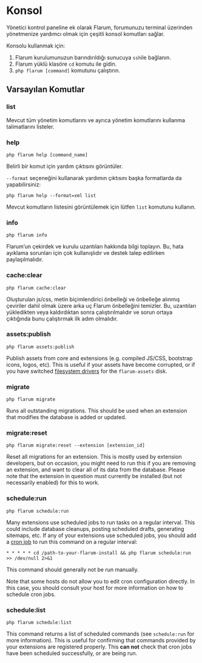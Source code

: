 # Konsol

Yönetici kontrol paneline ek olarak Flarum, forumunuzu terminal üzerinden yönetmenize yardımcı olmak için çeşitli konsol komutları sağlar.

Konsolu kullanmak için:

1. Flarum kurulumunuzun barındırıldığı sunucuya `ssh`ile bağlanın.
2. Flarum yüklü klasöre `cd` komutu ile gidin.
3. `php flarum [command]` komutunu çalıştırın.

## Varsayılan Komutlar

### list

Mevcut tüm yönetim komutlarını ve ayrıca yönetim komutlarını kullanma talimatlarını listeler.

### help

`php flarum help [command_name]`

Belirli bir komut için yardım çıktısını görüntüler.

`--format` seçeneğini kullanarak yardımın çıktısını başka formatlarda da yapabilirsiniz:

`php flarum help --format=xml list`

Mevcut komutların listesini görüntülemek için lütfen `list` komutunu kullanın.

### info

`php flarum info`

Flarum’un çekirdek ve kurulu uzantıları hakkında bilgi toplayın. Bu, hata ayıklama sorunları için çok kullanışlıdır ve destek talep edilirken paylaşılmalıdır.

### cache:clear

`php flarum cache:clear`

Oluşturulan js/css, metin biçimlendirici önbelleği ve önbelleğe alınmış çeviriler dahil olmak üzere arka uç Flarum önbelleğini temizler. Bu, uzantıları yükledikten veya kaldırdıktan sonra çalıştırılmalıdır ve sorun ortaya çıktığında bunu çalıştırmak ilk adım olmalıdır.

### assets:publish

`php flarum assets:publish`

Publish assets from core and extensions (e.g. compiled JS/CSS, bootstrap icons, logos, etc). This is useful if your assets have become corrupted, or if you have switched [filesystem drivers](extend/filesystem.md) for the `flarum-assets` disk.

### migrate

`php flarum migrate`

Runs all outstanding migrations. This should be used when an extension that modifies the database is added or updated.

### migrate:reset

`php flarum migrate:reset --extension [extension_id]`

Reset all migrations for an extension. This is mostly used by extension developers, but on occasion, you might need to run this if you are removing an extension, and want to clear all of its data from the database. Please note that the extension in question must currently be installed (but not necessarily enabled) for this to work.

### schedule:run

`php flarum schedule:run`

Many extensions use scheduled jobs to run tasks on a regular interval. This could include database cleanups, posting scheduled drafts, generating sitemaps, etc. If any of your extensions use scheduled jobs, you should add a [cron job](https://ostechnix.com/a-beginners-guide-to-cron-jobs/) to run this command on a regular interval:

```
* * * * * cd /path-to-your-flarum-install && php flarum schedule:run >> /dev/null 2>&1
```

This command should generally not be run manually.

Note that some hosts do not allow you to edit cron configuration directly. In this case, you should consult your host for more information on how to schedule cron jobs.

### schedule:list

`php flarum schedule:list`

This command returns a list of scheduled commands (see `schedule:run` for more information). This is useful for confirming that commands provided by your extensions are registered properly. This **can not** check that cron jobs have been scheduled successfully, or are being run.